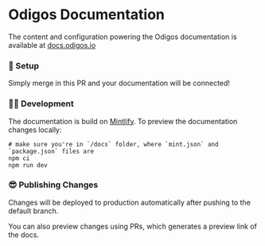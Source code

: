# Odigos Documentation

The content and configuration powering the Odigos documentation is available at [docs.odigos.io](https://docs.odigos.io)

### 🚀 Setup

Simply merge in this PR and your documentation will be connected!

### 👩‍💻 Development

The documentation is build on [Mintlify](https://www.npmjs.com/package/mintlify). To preview the documentation changes locally:

```
# make sure you're in `/docs` folder, where `mint.json` and `package.json` files are
npm ci
npm run dev
```

### 😎 Publishing Changes

Changes will be deployed to production automatically after pushing to the default branch.

You can also preview changes using PRs, which generates a preview link of the docs.
